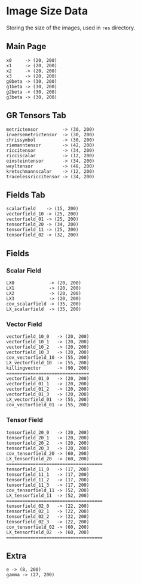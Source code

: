 # Image Size Data

Storing the size of the images, used in `res` directory.

## Main Page

    x0     -> (20, 200)
    x1     -> (20, 200)
    x2     -> (20, 200)
    x3     -> (20, 200)
    g0beta -> (30, 200)
    g1beta -> (30, 200)
    g2beta -> (30, 200)
    g3beta -> (30, 200)

## GR Tensors Tab

    metrictensor         -> (30, 200)
    inversemetrictensor  -> (30, 200)
    chrissymbol          -> (30, 200)
    riemanntensor        -> (42, 200)
    riccitensor          -> (34, 200)
    ricciscalar          -> (12, 200)
    einsteintensor       -> (34, 200)
    weyltensor           -> (48, 200)
    kretschmannscalar    -> (12, 200)
    tracelessriccitensor -> (34, 200)

## Fields Tab

    scalarfield    -> (15, 200)
    vectorfield_10 -> (25, 200)
    vectorfield_01 -> (25, 200)
    tensorfield_20 -> (34, 200)
    tensorfield_11 -> (25, 200)
    tensorfield_02 -> (32, 200)

## Fields

### Scalar Field

    LX0             -> (20, 200)
    LX1             -> (20, 200)
    LX2             -> (20, 200)
    LX3             -> (20, 200)
    cov_scalarfield -> (35, 200)
    LX_scalarfield  -> (35, 200)

### Vector Field

    vectorfield_10_0   -> (20, 200)
    vectorfield_10_1   -> (20, 200)
    vectorfield_10_2   -> (20, 200)
    vectorfield_10_3   -> (20, 200)
    cov_vectorfield_10 -> (55, 200)
    LX_vectorfield_10  -> (55, 200)
    killingvector      -> (90, 200)
    ===============================
    vectorfield_01_0   -> (20, 200)
    vectorfield_01_1   -> (20, 200)
    vectorfield_01_2   -> (20, 200)
    vectorfield_01_3   -> (20, 200)
    LX_vectorfield_01  -> (55, 200)
    cov_vectorfield_01 -> (55, 200)

### Tensor Field

    tensorfield_20_0   -> (20, 200)
    tensorfield_20_1   -> (20, 200)
    tensorfield_20_2   -> (20, 200)
    tensorfield_20_3   -> (20, 200)
    cov_tensorfield_20 -> (60, 200)
    LX_tensorfield_20  -> (60, 200)
    ====================================
    tensorfield_11_0   -> (17, 200)
    tensorfield_11_1   -> (17, 200)
    tensorfield_11_2   -> (17, 200)
    tensorfield_11_3   -> (17, 200)
    cov_tensorfield_11 -> (52, 200)
    LX_tensorfield_11  -> (52, 200)
    ====================================
    tensorfield_02_0   -> (22, 200)
    tensorfield_02_1   -> (22, 200)
    tensorfield_02_2   -> (22, 200)
    tensorfield_02_3   -> (22, 200)
    cov_tensorfield_02 -> (60, 200)
    LX_tensorfield_02  -> (60, 200)
    ====================================

## Extra

    e -> (8, 200)
    gamma -> (27, 200)
